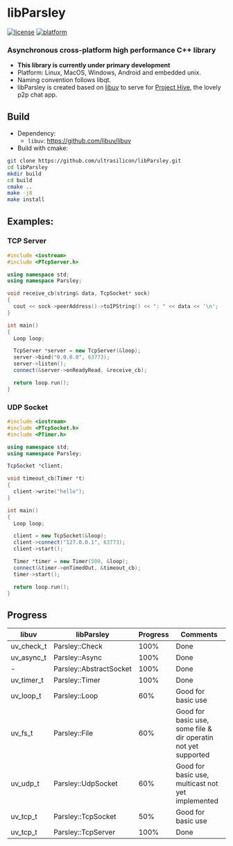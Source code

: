 # libParsley
[![license](https://img.shields.io/github/license/ultrasilicon/libParsley.svg)](https://github.com/ultrasilicon/libParsley/blob/master/LICENSE)
[![platform](https://img.shields.io/badge/Platform-desktop%20%7C%20mobile-ff69b4.svg?style=flat)](http://doc.qt.io/qt-5/supported-platforms.html)

### Asynchronous cross-platform high performance C++ library 
* **This library is currently under primary development**
* Platform: Linux, MacOS, Windows, Android and embedded unix.
* Naming convention follows libqt.
* libParsley is created based on [libuv](https://github.com/libuv/libuv) to serve for [Project Hive](https://github.com/HiveChat/Hive-desktop), the lovely p2p chat app.
## Build

- Dependency:
  - `libuv`: https://github.com/libuv/libuv
- Build with cmake:

```bash
git clone https://github.com/ultrasilicon/libParsley.git
cd libParsley
mkdir build 
cd build
cmake ..
make -j8
make install
```

## Examples:

### TCP Server

```c++
#include <iostream>
#include <PTcpServer.h>

using namespace std;
using namespace Parsley;

void receive_cb(string& data, TcpSocket* sock)
{
  cout << sock->peerAddress()->toIPString() << ": " << data << '\n';
}

int main()
{
  Loop loop;

  TcpServer *server = new TcpServer(&loop);
  server->bind("0.0.0.0", 63773);
  server->listen();
  connect(&server->onReadyRead, &receive_cb);

  return loop.run();
}
```

### UDP Socket

```c++
#include <iostream>
#include <PTcpSocket.h>
#include <PTimer.h>

using namespace std;
using namespace Parsley;

TcpSocket *client;

void timeout_cb(Timer *t)
{
  client->write("hello");
}

int main()
{
  Loop loop;

  client = new TcpSocket(&loop);
  client->connect("127.0.0.1", 63773);
  client->start();

  Timer *timer = new Timer(500, &loop);
  connect(&timer->onTimedOut, &timeout_cb);
  timer->start();

  return loop.run();
}
```



## Progress

libuv | libParsley | Progress | Comments
------- | ------- | ------- | ------- 
uv_check_t | Parsley::Check | 100% | Done 
uv_async_t | Parsley::Async | 100% | Done 
\- | Parsley::AbstractSocket | 100% |Done
uv_timer_t | Parsley::Timer | 100% | Done 
uv_loop_t | Parsley::Loop | 60% | Good for basic use 
uv_fs_t | Parsley::File | 60% | Good for basic use, some file & dir operatin not yet supported 
uv_udp_t | Parsley::UdpSocket | 60% | Good for basic use, multicast not yet implemented 
uv_tcp_t | Parsley::TcpSocket | 50% |Good for basic use
uv_tcp_t | Parsley::TcpServer | 100% |Done




